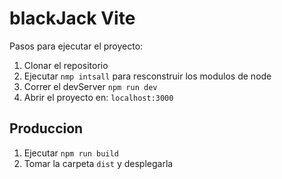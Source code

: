 # blackJack Vite

Pasos para ejecutar el proyecto:

1. Clonar el repositorio
2. Ejecutar `nmp intsall` para resconstruir los modulos de node
3. Correr el devServer `npm run dev`
4. Abrir el proyecto en: `localhost:3000`

## Produccion

1. Ejecutar `npm run build`
2. Tomar la carpeta `dist` y desplegarla

